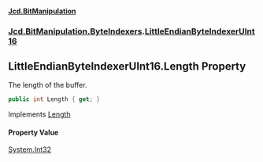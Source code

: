 #### [Jcd.BitManipulation](index.md 'index')
### [Jcd.BitManipulation.ByteIndexers](Jcd.BitManipulation.ByteIndexers.md 'Jcd.BitManipulation.ByteIndexers').[LittleEndianByteIndexerUInt16](Jcd.BitManipulation.ByteIndexers.LittleEndianByteIndexerUInt16.md 'Jcd.BitManipulation.ByteIndexers.LittleEndianByteIndexerUInt16')

## LittleEndianByteIndexerUInt16.Length Property

The length of the buffer.

```csharp
public int Length { get; }
```

Implements [Length](Jcd.BitManipulation.ByteIndexers.IByteIndexer.Length.md 'Jcd.BitManipulation.ByteIndexers.IByteIndexer.Length')

#### Property Value
[System.Int32](https://docs.microsoft.com/en-us/dotnet/api/System.Int32 'System.Int32')